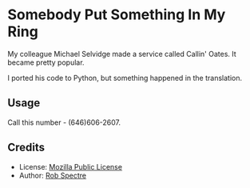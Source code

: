 # Somebody Put Something In My Ring

My colleague Michael Selvidge made a service called Callin' Oates.  It became
pretty popular.

I ported his code to Python, but something happened in the translation.


## Usage

Call this number - (646)606-2607.


## Credits

* License: [Mozilla Public License](http://www.mozilla.org/MPL/)
* Author: [Rob Spectre](http://www.brooklynhacker.com)

